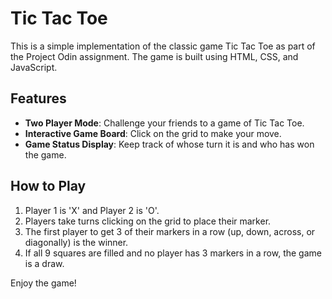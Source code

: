 # Tic Tac Toe

This is a simple implementation of the classic game Tic Tac Toe as part of the Project Odin assignment. The game is built using HTML, CSS, and JavaScript.

## Features

- **Two Player Mode**: Challenge your friends to a game of Tic Tac Toe.
- **Interactive Game Board**: Click on the grid to make your move.
- **Game Status Display**: Keep track of whose turn it is and who has won the game.

## How to Play

1. Player 1 is 'X' and Player 2 is 'O'.
2. Players take turns clicking on the grid to place their marker.
3. The first player to get 3 of their markers in a row (up, down, across, or diagonally) is the winner.
4. If all 9 squares are filled and no player has 3 markers in a row, the game is a draw.


Enjoy the game!

